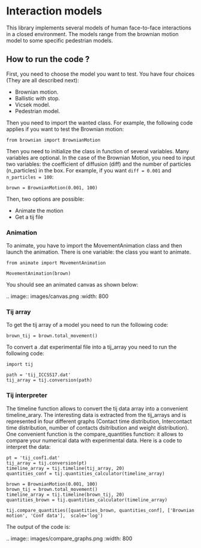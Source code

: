 # Interaction models

This library implements several models of human face-to-face interactions in a closed environment. The models range from the brownian motion model to some specific pedestrian models.

## How to run the code ?

First, you need to choose the model you want to test.
You have four choices (They are all described next):

* Brownian motion.
* Ballistic with stop.
* Vicsek model.
* Pedestrian model.

Then you need to import the wanted class. For example, the following code applies if you want to test the Brownian motion:

```
from brownian import BrownianMotion
```

Then you need to initialize the class in function of several variables. Many variables are optional. In the case of the Brownian Motion, you need to input two variables: the coefficient of diffusion (diff) and the number of particles (n_particles) in the box. For example, if you want `diff = 0.001` and `n_particles = 100`: 

```
brown = BrownianMotion(0.001, 100)
```

Then, two options are possible:

* Animate the motion
* Get a tij file

### Animation

To animate, you have to import the MovementAnimation class and then launch the animation. There is one variable: the class you want to animate.

```
from animate import MovementAnimation
   
MovementAnimation(brown)
````

You should see an animated canvas as shown below:

.. image:: images/canvas.png
   :width: 800

### Tij array

To get the tij array of a model you need to run the following code:

```
brown_tij = brown.total_movement()
```

To convert a .dat experimental file into a tij_array you need to run the following code:

```
import tij

path = 'tij_ICCSS17.dat'
tij_array = tij.conversion(path)
```

### Tij interpreter

The timeline function allows to convert the tij data array into a convenient timeline_arary. The interesting data is extracted from the tij_arrays and is represented in four different graphs (Contact time distribution, Intercontact time distribution, number of contacts dsitribution and weight distribution).
One convenient function is the compare_quantities function: it allows to compare your numerical data with experimental data. Here is a code to interpret the data:

```   
pt = 'tij_conf1.dat'
tij_array = tij.conversion(pt)
timeline_array = tij.timeline(tij_array, 20)
quantities_conf = tij.quantities_calculator(timeline_array)

brown = BrownianMotion(0.001, 100)
brown_tij = brown.total_movement()
timeline_array = tij.timeline(brown_tij, 20)
quantities_brown = tij.quantities_calculator(timeline_array)

tij.compare_quantities([quantities_brown, quantities_conf], ['Brownian motion', 'Conf data'],  scale='log')
```

The output of the code is:

.. image:: images/compare_graphs.png
   :width: 800
